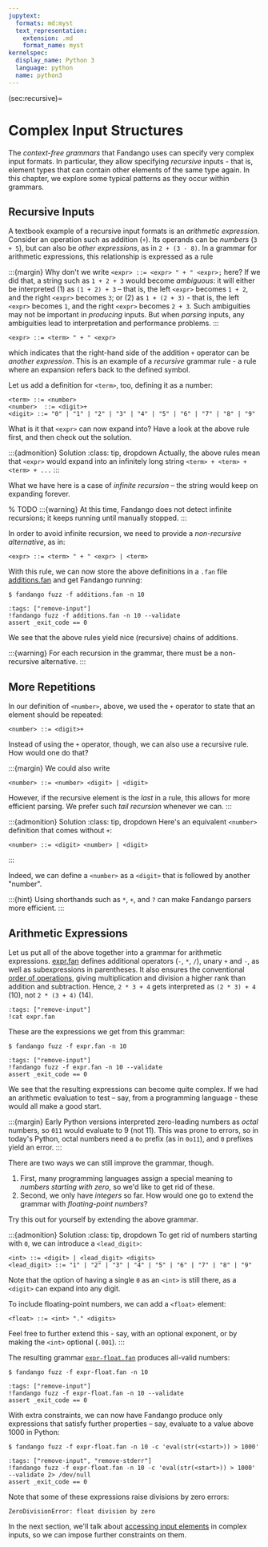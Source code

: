 ```yaml
---
jupytext:
  formats: md:myst
  text_representation:
    extension: .md
    format_name: myst
kernelspec:
  display_name: Python 3
  language: python
  name: python3
---
```


(sec:recursive)=
# Complex Input Structures

The _context-free grammars_ that Fandango uses can specify very complex input formats.
In particular, they allow specifying _recursive_ inputs - that is, element types that can contain other elements of the same type again.
In this chapter, we explore some typical patterns as they occur within grammars.




## Recursive Inputs

A textbook example of a recursive input formats is an _arithmetic expression_.
Consider an operation such as addition (`+`).
Its operands can be _numbers_ (`3 + 5`), but can also be _other expressions_, as in `2 + (3 - 8)`.
In a grammar for arithmetic expressions, this relationship is expressed as a rule

:::{margin}
Why don't we write `<expr> ::= <expr> " + " <expr>;` here?
If we did that, a string such as `1 + 2 + 3` would become _ambiguous_: 
it will either be interpreted
(1) as `(1 + 2) + 3` – that is, the left `<expr>` becomes `1 + 2`, and the right `<expr>` becomes `3`; or
(2) as `1 + (2 + 3)` - that is, the left `<expr>` becomes `1`, and the right `<expr>` becomes `2 + 3`.
Such ambiguities may not be important in _producing_ inputs.
But when _parsing_ inputs, any ambiguities lead to interpretation and performance problems.
:::

```
<expr> ::= <term> " + " <expr>
```

which indicates that the right-hand side of the addition `+` operator can be _another expression_.
This is an example of a _recursive_ grammar rule - a rule where an expansion refers back to the defined symbol.

Let us add a definition for `<term>`, too, defining it as a number:

```
<term> ::= <number>
<number>  ::= <digit>+
<digit> ::= "0" | "1" | "2" | "3" | "4" | "5" | "6" | "7" | "8" | "9"
```

What is it that `<expr>` can now expand into?
Have a look at the above rule first, and then check out the solution.

:::{admonition} Solution
:class: tip, dropdown
Actually, the above rules mean that `<expr>` would expand into an infinitely long string `<term> + <term> + <term> + ...`
:::

What we have here is a case of _infinite recursion_ – the string would keep on expanding forever.


% TODO
:::{warning}
At this time, Fandango does not detect infinite recursions; it keeps running until manually stopped.
:::

In order to avoid infinite recursion, we need to provide a _non-recursive alternative_, as in:

```
<expr> ::= <term> " + " <expr> | <term>
```

With this rule, we can now store the above definitions in a `.fan` file [additions.fan](additions.fan) and get Fandango running:

```
$ fandango fuzz -f additions.fan -n 10
```

```{code-cell}
:tags: ["remove-input"]
!fandango fuzz -f additions.fan -n 10 --validate
assert _exit_code == 0
```

We see that the above rules yield nice (recursive) chains of additions.

:::{warning}
For each recursion in the grammar, there must be a non-recursive alternative.
:::


## More Repetitions

In our definition of `<number>`, above, we used the `+` operator to state that an element should be repeated:

```
<number> ::= <digit>+
```

Instead of using the `+` operator, though, we can also use a recursive rule.
How would one do that?

:::{margin}
We could also write
```
<number> ::= <number> <digit> | <digit>
```
However, if the recursive element is the _last_ in a rule, this allows for more efficient parsing.
We prefer such _tail recursion_ whenever we can.
:::

:::{admonition} Solution
:class: tip, dropdown
Here's an equivalent `<number>` definition that comes without `+`:
```
<number> ::= <digit> <number> | <digit>
```
:::

Indeed, we can define a `<number>` as a `<digit>` that is followed by another "number".

:::{hint}
Using shorthands such as `*`, `+`, and `?` can make Fandango parsers more efficient.
:::


## Arithmetic Expressions

Let us put all of the above together into a grammar for arithmetic expressions.
[expr.fan](expr.fan) defines additional operators (`-`, `*`, `/`), unary `+` and `-`, as well as subexpressions in parentheses.
It also ensures the conventional [order of operations](https://en.wikipedia.org/wiki/Order_of_operations), giving  multiplication and division a higher rank than addition and subtraction.
Hence, `2 * 3 + 4` gets interpreted as `(2 * 3) + 4` (10), not `2 * (3 + 4)` (14).

```{code-cell}
:tags: ["remove-input"]
!cat expr.fan
```

These are the expressions we get from this grammar:

```
$ fandango fuzz -f expr.fan -n 10
```

```{code-cell}
:tags: ["remove-input"]
!fandango fuzz -f expr.fan -n 10 --validate
assert _exit_code == 0
```

We see that the resulting expressions can become quite complex.
If we had an arithmetic evaluation to test – say, from a programming language - these would all make a good start.

:::{margin}
Early Python versions interpreted zero-leading numbers as _octal_ numbers,
so `011` would evaluate to 9 (not 11).
This was prone to errors, so in today's Python, octal numbers need a `0o` prefix (as in `0o11`), and `0` prefixes yield an error.
:::

There are two ways we can still improve the grammar, though.

1. First, many programming languages assign a special meaning to _numbers starting with zero_, so we'd like to get rid of these.
2. Second, we only have _integers_ so far. How would one go to extend the grammar with _floating-point numbers_?

Try this out for yourself by extending the above grammar.

:::{admonition} Solution
:class: tip, dropdown
To get rid of numbers starting with `0`, we can introduce a `<lead_digit>`:
```
<int> ::= <digit> | <lead_digit> <digits>
<lead_digit> ::= "1" | "2" | "3" | "4" | "5" | "6" | "7" | "8" | "9"
```
Note that the option of having a single `0` as an `<int>` is still there, as a `<digit>` can expand into any digit.

To include floating-point numbers, we can add a `<float>` element:
```
<float> ::= <int> "." <digits>
```
Feel free to further extend this - say, with an optional exponent, or by making the `<int>` optional (`.001`).
:::

The resulting grammar [`expr-float.fan`](expr-float.fan) produces all-valid numbers:

```shell
$ fandango fuzz -f expr-float.fan -n 10
```

```{code-cell}
:tags: ["remove-input"]
!fandango fuzz -f expr-float.fan -n 10 --validate
assert _exit_code == 0
```

With extra constraints, we can now have Fandango produce only expressions that satisfy further properties – say, evaluate to a value above 1000 in Python:

```shell
$ fandango fuzz -f expr-float.fan -n 10 -c 'eval(str(<start>)) > 1000'
```

```{code-cell}
:tags: ["remove-input", "remove-stderr"]
!fandango fuzz -f expr-float.fan -n 10 -c 'eval(str(<start>)) > 1000' --validate 2> /dev/null
assert _exit_code == 0
```

Note that some of these expressions raise divisions by zero errors:

```
ZeroDivisionError: float division by zero
```

In the next section, we'll talk about [accessing input elements](sec:paths) in complex inputs, so we can impose further constraints on them.

